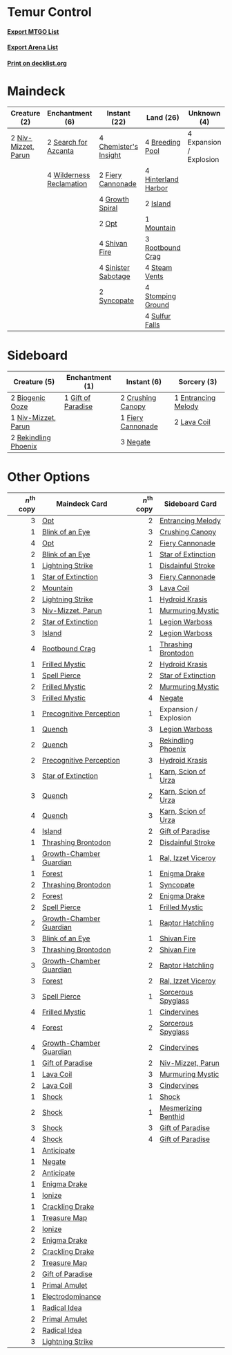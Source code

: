 # Temur Control

#### [Export MTGO List](../collection/Temur%20Control/Temur%20Control.txt)
#### [Export Arena List](../collection/Temur%20Control/Temur%20Control_arena.txt)
#### [Print on decklist.org](http://decklist.org/?deckmain=4%09Breeding%20Pool%0A4%09Chemister's%20Insight%0A4%09Expansion%20/%20Explosion%0A2%09Fiery%20Cannonade%0A4%09Growth%20Spiral%0A4%09Hinterland%20Harbor%0A2%09Island%0A1%09Mountain%0A2%09Niv-Mizzet,%20Parun%0A2%09Opt%0A3%09Rootbound%20Crag%0A2%09Search%20for%20Azcanta%0A4%09Shivan%20Fire%0A4%09Sinister%20Sabotage%0A4%09Steam%20Vents%0A4%09Stomping%20Ground%0A4%09Sulfur%20Falls%0A2%09Syncopate%0A4%09Wilderness%20Reclamation&deckside=2%09Biogenic%20Ooze%0A2%09Crushing%20Canopy%0A1%09Entrancing%20Melody%0A1%09Fiery%20Cannonade%0A1%09Gift%20of%20Paradise%0A2%09Lava%20Coil%0A3%09Negate%0A1%09Niv-Mizzet,%20Parun%0A2%09Rekindling%20Phoenix)
# Maindeck

|                                         Creature (2)                                         |                                          Enchantment (6)                                          |                                          Instant (22)                                          |                                          Land (26)                                           |      Unknown (4)      |
|----------------------------------------------------------------------------------------------|---------------------------------------------------------------------------------------------------|------------------------------------------------------------------------------------------------|----------------------------------------------------------------------------------------------|-----------------------|
|2 [Niv-Mizzet, Parun](http://gatherer.wizards.com/Pages/Card/Details.aspx?multiverseid=452942)|2 [Search for Azcanta](http://gatherer.wizards.com/Pages/Card/Details.aspx?multiverseid=435226)    |4 [Chemister's Insight](http://gatherer.wizards.com/Pages/Card/Details.aspx?multiverseid=452782)|4 [Breeding Pool](http://gatherer.wizards.com/Pages/Card/Details.aspx?multiverseid=97088)     |4 Expansion / Explosion|
|                                                                                              |4 [Wilderness Reclamation](http://gatherer.wizards.com/Pages/Card/Details.aspx?multiverseid=457293)|2 [Fiery Cannonade](http://gatherer.wizards.com/Pages/Card/Details.aspx?multiverseid=435297)    |4 [Hinterland Harbor](http://gatherer.wizards.com/Pages/Card/Details.aspx?multiverseid=443128)|                       |
|                                                                                              |                                                                                                   |4 [Growth Spiral](http://gatherer.wizards.com/Pages/Card/Details.aspx?multiverseid=457322)      |2 [Island](http://gatherer.wizards.com/Pages/Card/Details.aspx?multiverseid=439857)           |                       |
|                                                                                              |                                                                                                   |2 [Opt](http://gatherer.wizards.com/Pages/Card/Details.aspx?multiverseid=442948)                |1 [Mountain](http://gatherer.wizards.com/Pages/Card/Details.aspx?multiverseid=439859)         |                       |
|                                                                                              |                                                                                                   |4 [Shivan Fire](http://gatherer.wizards.com/Pages/Card/Details.aspx?multiverseid=443030)        |3 [Rootbound Crag](http://gatherer.wizards.com/Pages/Card/Details.aspx?multiverseid=420934)   |                       |
|                                                                                              |                                                                                                   |4 [Sinister Sabotage](http://gatherer.wizards.com/Pages/Card/Details.aspx?multiverseid=452804)  |4 [Steam Vents](http://gatherer.wizards.com/Pages/Card/Details.aspx?multiverseid=405109)      |                       |
|                                                                                              |                                                                                                   |2 [Syncopate](http://gatherer.wizards.com/Pages/Card/Details.aspx?multiverseid=442955)          |4 [Stomping Ground](http://gatherer.wizards.com/Pages/Card/Details.aspx?multiverseid=405110)  |                       |
|                                                                                              |                                                                                                   |                                                                                                |4 [Sulfur Falls](http://gatherer.wizards.com/Pages/Card/Details.aspx?multiverseid=443135)     |                       |


# Sideboard

|                                         Creature (5)                                          |                                       Enchantment (1)                                       |                                        Instant (6)                                         |                                         Sorcery (3)                                          |
|-----------------------------------------------------------------------------------------------|---------------------------------------------------------------------------------------------|--------------------------------------------------------------------------------------------|----------------------------------------------------------------------------------------------|
|2 [Biogenic Ooze](http://gatherer.wizards.com/Pages/Card/Details.aspx?multiverseid=457266)     |1 [Gift of Paradise](http://gatherer.wizards.com/Pages/Card/Details.aspx?multiverseid=426869)|2 [Crushing Canopy](http://gatherer.wizards.com/Pages/Card/Details.aspx?multiverseid=452876)|1 [Entrancing Melody](http://gatherer.wizards.com/Pages/Card/Details.aspx?multiverseid=435207)|
|1 [Niv-Mizzet, Parun](http://gatherer.wizards.com/Pages/Card/Details.aspx?multiverseid=452942) |                                                                                             |1 [Fiery Cannonade](http://gatherer.wizards.com/Pages/Card/Details.aspx?multiverseid=435297)|2 [Lava Coil](http://gatherer.wizards.com/Pages/Card/Details.aspx?multiverseid=452858)        |
|2 [Rekindling Phoenix](http://gatherer.wizards.com/Pages/Card/Details.aspx?multiverseid=439768)|                                                                                             |3 [Negate](http://gatherer.wizards.com/Pages/Card/Details.aspx?multiverseid=423707)         |                                                                                              |


# Other Options

|*n*<sup>th</sup> copy|                                          Maindeck Card                                           |*n*<sup>th</sup> copy|                                        Sideboard Card                                        |
|--------------------:|--------------------------------------------------------------------------------------------------|--------------------:|----------------------------------------------------------------------------------------------|
|                    3|[Opt](http://gatherer.wizards.com/Pages/Card/Details.aspx?multiverseid=442948)                    |                    2|[Entrancing Melody](http://gatherer.wizards.com/Pages/Card/Details.aspx?multiverseid=435207)  |
|                    1|[Blink of an Eye](http://gatherer.wizards.com/Pages/Card/Details.aspx?multiverseid=442934)        |                    3|[Crushing Canopy](http://gatherer.wizards.com/Pages/Card/Details.aspx?multiverseid=452876)    |
|                    4|[Opt](http://gatherer.wizards.com/Pages/Card/Details.aspx?multiverseid=442948)                    |                    2|[Fiery Cannonade](http://gatherer.wizards.com/Pages/Card/Details.aspx?multiverseid=435297)    |
|                    2|[Blink of an Eye](http://gatherer.wizards.com/Pages/Card/Details.aspx?multiverseid=442934)        |                    1|[Star of Extinction](http://gatherer.wizards.com/Pages/Card/Details.aspx?multiverseid=435315) |
|                    1|[Lightning Strike](http://gatherer.wizards.com/Pages/Card/Details.aspx?multiverseid=383299)       |                    1|[Disdainful Stroke](http://gatherer.wizards.com/Pages/Card/Details.aspx?multiverseid=420705)  |
|                    1|[Star of Extinction](http://gatherer.wizards.com/Pages/Card/Details.aspx?multiverseid=435315)     |                    3|[Fiery Cannonade](http://gatherer.wizards.com/Pages/Card/Details.aspx?multiverseid=435297)    |
|                    2|[Mountain](http://gatherer.wizards.com/Pages/Card/Details.aspx?multiverseid=439859)               |                    3|[Lava Coil](http://gatherer.wizards.com/Pages/Card/Details.aspx?multiverseid=452858)          |
|                    2|[Lightning Strike](http://gatherer.wizards.com/Pages/Card/Details.aspx?multiverseid=383299)       |                    1|[Hydroid Krasis](http://gatherer.wizards.com/Pages/Card/Details.aspx?multiverseid=457327)     |
|                    3|[Niv-Mizzet, Parun](http://gatherer.wizards.com/Pages/Card/Details.aspx?multiverseid=452942)      |                    1|[Murmuring Mystic](http://gatherer.wizards.com/Pages/Card/Details.aspx?multiverseid=452795)   |
|                    2|[Star of Extinction](http://gatherer.wizards.com/Pages/Card/Details.aspx?multiverseid=435315)     |                    1|[Legion Warboss](http://gatherer.wizards.com/Pages/Card/Details.aspx?multiverseid=452859)     |
|                    3|[Island](http://gatherer.wizards.com/Pages/Card/Details.aspx?multiverseid=439857)                 |                    2|[Legion Warboss](http://gatherer.wizards.com/Pages/Card/Details.aspx?multiverseid=452859)     |
|                    4|[Rootbound Crag](http://gatherer.wizards.com/Pages/Card/Details.aspx?multiverseid=420934)         |                    1|[Thrashing Brontodon](http://gatherer.wizards.com/Pages/Card/Details.aspx?multiverseid=456570)|
|                    1|[Frilled Mystic](http://gatherer.wizards.com/Pages/Card/Details.aspx?multiverseid=457318)         |                    2|[Hydroid Krasis](http://gatherer.wizards.com/Pages/Card/Details.aspx?multiverseid=457327)     |
|                    1|[Spell Pierce](http://gatherer.wizards.com/Pages/Card/Details.aspx?multiverseid=425876)           |                    2|[Star of Extinction](http://gatherer.wizards.com/Pages/Card/Details.aspx?multiverseid=435315) |
|                    2|[Frilled Mystic](http://gatherer.wizards.com/Pages/Card/Details.aspx?multiverseid=457318)         |                    2|[Murmuring Mystic](http://gatherer.wizards.com/Pages/Card/Details.aspx?multiverseid=452795)   |
|                    3|[Frilled Mystic](http://gatherer.wizards.com/Pages/Card/Details.aspx?multiverseid=457318)         |                    4|[Negate](http://gatherer.wizards.com/Pages/Card/Details.aspx?multiverseid=423707)             |
|                    1|[Precognitive Perception](http://gatherer.wizards.com/Pages/Card/Details.aspx?multiverseid=457189)|                    1|Expansion / Explosion                                                                         |
|                    1|[Quench](http://gatherer.wizards.com/Pages/Card/Details.aspx?multiverseid=457192)                 |                    3|[Legion Warboss](http://gatherer.wizards.com/Pages/Card/Details.aspx?multiverseid=452859)     |
|                    2|[Quench](http://gatherer.wizards.com/Pages/Card/Details.aspx?multiverseid=457192)                 |                    3|[Rekindling Phoenix](http://gatherer.wizards.com/Pages/Card/Details.aspx?multiverseid=439768) |
|                    2|[Precognitive Perception](http://gatherer.wizards.com/Pages/Card/Details.aspx?multiverseid=457189)|                    3|[Hydroid Krasis](http://gatherer.wizards.com/Pages/Card/Details.aspx?multiverseid=457327)     |
|                    3|[Star of Extinction](http://gatherer.wizards.com/Pages/Card/Details.aspx?multiverseid=435315)     |                    1|[Karn, Scion of Urza](http://gatherer.wizards.com/Pages/Card/Details.aspx?multiverseid=442889)|
|                    3|[Quench](http://gatherer.wizards.com/Pages/Card/Details.aspx?multiverseid=457192)                 |                    2|[Karn, Scion of Urza](http://gatherer.wizards.com/Pages/Card/Details.aspx?multiverseid=442889)|
|                    4|[Quench](http://gatherer.wizards.com/Pages/Card/Details.aspx?multiverseid=457192)                 |                    3|[Karn, Scion of Urza](http://gatherer.wizards.com/Pages/Card/Details.aspx?multiverseid=442889)|
|                    4|[Island](http://gatherer.wizards.com/Pages/Card/Details.aspx?multiverseid=439857)                 |                    2|[Gift of Paradise](http://gatherer.wizards.com/Pages/Card/Details.aspx?multiverseid=426869)   |
|                    1|[Thrashing Brontodon](http://gatherer.wizards.com/Pages/Card/Details.aspx?multiverseid=456570)    |                    2|[Disdainful Stroke](http://gatherer.wizards.com/Pages/Card/Details.aspx?multiverseid=420705)  |
|                    1|[Growth-Chamber Guardian](http://gatherer.wizards.com/Pages/Card/Details.aspx?multiverseid=457272)|                    1|[Ral, Izzet Viceroy](http://gatherer.wizards.com/Pages/Card/Details.aspx?multiverseid=452945) |
|                    1|[Forest](http://gatherer.wizards.com/Pages/Card/Details.aspx?multiverseid=439860)                 |                    1|[Enigma Drake](http://gatherer.wizards.com/Pages/Card/Details.aspx?multiverseid=426900)       |
|                    2|[Thrashing Brontodon](http://gatherer.wizards.com/Pages/Card/Details.aspx?multiverseid=456570)    |                    1|[Syncopate](http://gatherer.wizards.com/Pages/Card/Details.aspx?multiverseid=442955)          |
|                    2|[Forest](http://gatherer.wizards.com/Pages/Card/Details.aspx?multiverseid=439860)                 |                    2|[Enigma Drake](http://gatherer.wizards.com/Pages/Card/Details.aspx?multiverseid=426900)       |
|                    2|[Spell Pierce](http://gatherer.wizards.com/Pages/Card/Details.aspx?multiverseid=425876)           |                    1|[Frilled Mystic](http://gatherer.wizards.com/Pages/Card/Details.aspx?multiverseid=457318)     |
|                    2|[Growth-Chamber Guardian](http://gatherer.wizards.com/Pages/Card/Details.aspx?multiverseid=457272)|                    1|[Raptor Hatchling](http://gatherer.wizards.com/Pages/Card/Details.aspx?multiverseid=435309)   |
|                    3|[Blink of an Eye](http://gatherer.wizards.com/Pages/Card/Details.aspx?multiverseid=442934)        |                    1|[Shivan Fire](http://gatherer.wizards.com/Pages/Card/Details.aspx?multiverseid=443030)        |
|                    3|[Thrashing Brontodon](http://gatherer.wizards.com/Pages/Card/Details.aspx?multiverseid=456570)    |                    2|[Shivan Fire](http://gatherer.wizards.com/Pages/Card/Details.aspx?multiverseid=443030)        |
|                    3|[Growth-Chamber Guardian](http://gatherer.wizards.com/Pages/Card/Details.aspx?multiverseid=457272)|                    2|[Raptor Hatchling](http://gatherer.wizards.com/Pages/Card/Details.aspx?multiverseid=435309)   |
|                    3|[Forest](http://gatherer.wizards.com/Pages/Card/Details.aspx?multiverseid=439860)                 |                    2|[Ral, Izzet Viceroy](http://gatherer.wizards.com/Pages/Card/Details.aspx?multiverseid=452945) |
|                    3|[Spell Pierce](http://gatherer.wizards.com/Pages/Card/Details.aspx?multiverseid=425876)           |                    1|[Sorcerous Spyglass](http://gatherer.wizards.com/Pages/Card/Details.aspx?multiverseid=435407) |
|                    4|[Frilled Mystic](http://gatherer.wizards.com/Pages/Card/Details.aspx?multiverseid=457318)         |                    1|[Cindervines](http://gatherer.wizards.com/Pages/Card/Details.aspx?multiverseid=457305)        |
|                    4|[Forest](http://gatherer.wizards.com/Pages/Card/Details.aspx?multiverseid=439860)                 |                    2|[Sorcerous Spyglass](http://gatherer.wizards.com/Pages/Card/Details.aspx?multiverseid=435407) |
|                    4|[Growth-Chamber Guardian](http://gatherer.wizards.com/Pages/Card/Details.aspx?multiverseid=457272)|                    2|[Cindervines](http://gatherer.wizards.com/Pages/Card/Details.aspx?multiverseid=457305)        |
|                    1|[Gift of Paradise](http://gatherer.wizards.com/Pages/Card/Details.aspx?multiverseid=426869)       |                    2|[Niv-Mizzet, Parun](http://gatherer.wizards.com/Pages/Card/Details.aspx?multiverseid=452942)  |
|                    1|[Lava Coil](http://gatherer.wizards.com/Pages/Card/Details.aspx?multiverseid=452858)              |                    3|[Murmuring Mystic](http://gatherer.wizards.com/Pages/Card/Details.aspx?multiverseid=452795)   |
|                    2|[Lava Coil](http://gatherer.wizards.com/Pages/Card/Details.aspx?multiverseid=452858)              |                    3|[Cindervines](http://gatherer.wizards.com/Pages/Card/Details.aspx?multiverseid=457305)        |
|                    1|[Shock](http://gatherer.wizards.com/Pages/Card/Details.aspx?multiverseid=129732)                  |                    1|[Shock](http://gatherer.wizards.com/Pages/Card/Details.aspx?multiverseid=129732)              |
|                    2|[Shock](http://gatherer.wizards.com/Pages/Card/Details.aspx?multiverseid=129732)                  |                    1|[Mesmerizing Benthid](http://gatherer.wizards.com/Pages/Card/Details.aspx?multiverseid=457187)|
|                    3|[Shock](http://gatherer.wizards.com/Pages/Card/Details.aspx?multiverseid=129732)                  |                    3|[Gift of Paradise](http://gatherer.wizards.com/Pages/Card/Details.aspx?multiverseid=426869)   |
|                    4|[Shock](http://gatherer.wizards.com/Pages/Card/Details.aspx?multiverseid=129732)                  |                    4|[Gift of Paradise](http://gatherer.wizards.com/Pages/Card/Details.aspx?multiverseid=426869)   |
|                    1|[Anticipate](http://gatherer.wizards.com/Pages/Card/Details.aspx?multiverseid=401813)             |                     |                                                                                              |
|                    1|[Negate](http://gatherer.wizards.com/Pages/Card/Details.aspx?multiverseid=423707)                 |                     |                                                                                              |
|                    2|[Anticipate](http://gatherer.wizards.com/Pages/Card/Details.aspx?multiverseid=401813)             |                     |                                                                                              |
|                    1|[Enigma Drake](http://gatherer.wizards.com/Pages/Card/Details.aspx?multiverseid=426900)           |                     |                                                                                              |
|                    1|[Ionize](http://gatherer.wizards.com/Pages/Card/Details.aspx?multiverseid=452929)                 |                     |                                                                                              |
|                    1|[Crackling Drake](http://gatherer.wizards.com/Pages/Card/Details.aspx?multiverseid=452913)        |                     |                                                                                              |
|                    1|[Treasure Map](http://gatherer.wizards.com/Pages/Card/Details.aspx?multiverseid=435410)           |                     |                                                                                              |
|                    2|[Ionize](http://gatherer.wizards.com/Pages/Card/Details.aspx?multiverseid=452929)                 |                     |                                                                                              |
|                    2|[Enigma Drake](http://gatherer.wizards.com/Pages/Card/Details.aspx?multiverseid=426900)           |                     |                                                                                              |
|                    2|[Crackling Drake](http://gatherer.wizards.com/Pages/Card/Details.aspx?multiverseid=452913)        |                     |                                                                                              |
|                    2|[Treasure Map](http://gatherer.wizards.com/Pages/Card/Details.aspx?multiverseid=435410)           |                     |                                                                                              |
|                    2|[Gift of Paradise](http://gatherer.wizards.com/Pages/Card/Details.aspx?multiverseid=426869)       |                     |                                                                                              |
|                    1|[Primal Amulet](http://gatherer.wizards.com/Pages/Card/Details.aspx?multiverseid=435401)          |                     |                                                                                              |
|                    1|[Electrodominance](http://gatherer.wizards.com/Pages/Card/Details.aspx?multiverseid=457243)       |                     |                                                                                              |
|                    1|[Radical Idea](http://gatherer.wizards.com/Pages/Card/Details.aspx?multiverseid=452802)           |                     |                                                                                              |
|                    2|[Primal Amulet](http://gatherer.wizards.com/Pages/Card/Details.aspx?multiverseid=435401)          |                     |                                                                                              |
|                    2|[Radical Idea](http://gatherer.wizards.com/Pages/Card/Details.aspx?multiverseid=452802)           |                     |                                                                                              |
|                    3|[Lightning Strike](http://gatherer.wizards.com/Pages/Card/Details.aspx?multiverseid=383299)       |                     |                                                                                              |

